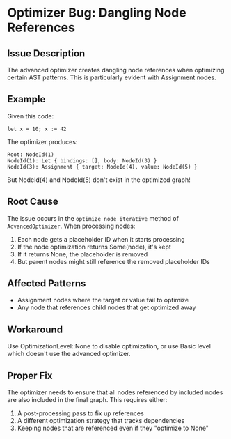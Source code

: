 # Optimizer Bug: Dangling Node References

## Issue Description

The advanced optimizer creates dangling node references when optimizing certain AST patterns. This is particularly evident with Assignment nodes.

## Example

Given this code:
```
let x = 10; x := 42
```

The optimizer produces:
```
Root: NodeId(1)
NodeId(1): Let { bindings: [], body: NodeId(3) }
NodeId(3): Assignment { target: NodeId(4), value: NodeId(5) }
```

But NodeId(4) and NodeId(5) don't exist in the optimized graph!

## Root Cause

The issue occurs in the `optimize_node_iterative` method of `AdvancedOptimizer`. When processing nodes:

1. Each node gets a placeholder ID when it starts processing
2. If the node optimization returns Some(node), it's kept
3. If it returns None, the placeholder is removed
4. But parent nodes might still reference the removed placeholder IDs

## Affected Patterns

- Assignment nodes where the target or value fail to optimize
- Any node that references child nodes that get optimized away

## Workaround

Use OptimizationLevel::None to disable optimization, or use Basic level which doesn't use the advanced optimizer.

## Proper Fix

The optimizer needs to ensure that all nodes referenced by included nodes are also included in the final graph. This requires either:
1. A post-processing pass to fix up references
2. A different optimization strategy that tracks dependencies
3. Keeping nodes that are referenced even if they "optimize to None"